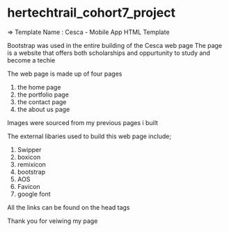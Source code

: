 # hertechtrail_cohort7_project

  =>  Template Name    : Cesca - Mobile App HTML Template


Bootstrap was used in the entire building of the Cesca web page
The page is a website that offers both scholarships and oppurtunity to study and become a techie

The web page is made up of four pages
  
1. the home page
2. the portfolio page
3. the contact page
4. the about us page

Images were sourced from my previous pages i built


The external libaries used to build this web page include;
1. Swipper 
2. boxicon
3. remixicon
4. bootstrap
5. AOS
6. Favicon
7. google font



All the links can be found on the head tags



Thank you for veiwing my page


